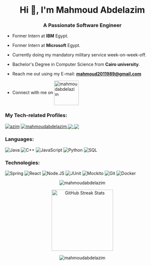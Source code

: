 <h1 align="center">Hi 👋, I'm Mahmoud Abdelazim</h1>
<h3 align="center">A Passionate Software Engineer</h3>

- Former Intern at **IBM** Egypt.

- Former Intern at **Microsoft** Egypt.

- Currently doing my mandatory military service week-on-week-off.

- Bachelor's Degree in Computer Science from **Cairo university**.

- Reach me out using my E-mail: **mahmoud2011989@gmail.com**

- Connect with me on <a href="https://linkedin.com/in/mahmoudabdelazim" target="blank"><img align="center" src="https://img.shields.io/badge/-Linkedin-0077B5?logo=Linkedin" width=80px alt="mahmoudabdelazim"/></a>

### My Tech-related Profiles:

<a href="https://codeforces.com/profile/azim" target="blank"><img align="center" src="https://img.shields.io/badge/-Codeforces-black?logo=codeforces" alt="azim"/></a>
<a href="https://www.hackerrank.com/mahmoudabdelazim" target="blank"><img align="center" src="https://img.shields.io/badge/-HackerRank-black?logo=hackerrank" alt="mahmoudabdelazim"/>
</a>
<a href="https://www.leetcode.com/aziim" target="blank"><img align="center" src="https://img.shields.io/badge/-LeetCode-black?logo=leetcode"/>
</a>
<a href="https://stackoverflow.com/users/10829448" target="blank"><img align="center" src="https://img.shields.io/badge/-Stackoverflow-black?logo=stackoverflow"/>
</a>

### Languages:

![Java](https://img.shields.io/badge/-Java-black?logo=Java)
![C++](https://img.shields.io/badge/-C++-black?logo=C)
![JavaScript](https://img.shields.io/badge/-JavaScript-black?logo=JavaScript)
![Python](https://img.shields.io/badge/-Python-black?logo=Python)
![SQL](https://img.shields.io/badge/-SQL-black?logo=MySQL)

### Technologies:

![Spring](https://img.shields.io/badge/-Spring-black?logo=spring)
![React](https://img.shields.io/badge/-React-black?logo=react)
![Node.JS](https://img.shields.io/badge/-Node.JS-black?logo=node.js)
![JUnit](https://img.shields.io/badge/-JUnit-black?logo=junit)
![Mockito](https://img.shields.io/badge/-Mockito-black?logo=mockito)
![Git](https://img.shields.io/badge/-Git-black?logo=git)
![Docker](https://img.shields.io/badge/-Docker-black?logo=docker)

<div align="center">

<img src="https://github-readme-stats.vercel.app/api?username=mahmoudabdelazim&show_icons=true&locale=en&theme=dark" alt="mahmoudabdelazim" /><br>

<img src="https://github-readme-streak-stats.herokuapp.com/?user=mahmoudabdelazim&theme=dark&date_format=j%20M%5B%20Y%5D&currStreakLabel=6FDA44&fire=6FDA44&ring=6FDA44" alt="GitHub Streak Stats" height="200" /><br>
 
<img src="https://github-readme-stats.vercel.app/api/top-langs?username=mahmoudabdelazim&show_icons=true&locale=en&layout=compact&theme=dark" alt="mahmoudabdelazim" />

</div>
